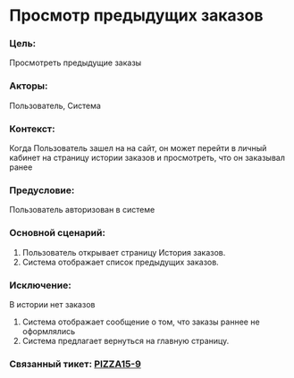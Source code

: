 # **Просмотр предыдущих заказов**
### **Цель:** 
Просмотреть предыдущие заказы
### **Акторы:** 
Пользователь, Система
### **Контекст:** 
Когда Пользователь зашел на на сайт, он может перейти в личный кабинет на страницу истории заказов и просмотреть, что он заказывал ранее 
### **Предусловие:** 
Пользователь авторизован в системе
### **Основной сценарий:**
1.	Пользователь открывает страницу История заказов.
2.	Система отображает список предыдущих заказов.
### **Исключение:** 
В истории нет заказов
1.	Система отображает сообщение о том, что заказы раннее не оформлялись
2.	Система предлагает вернуться на главную страницу.
### **Связанный тикет:** [PIZZA15-9](https://sa15-kontsevaya.atlassian.net/browse/PIZZA15-9)
